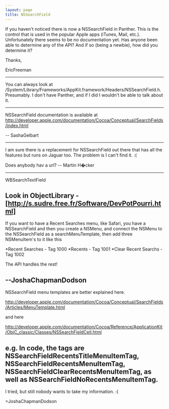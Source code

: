 ```yaml
---
layout: page
title: NSSearchField
---
```


If you haven't noticed there is now a NSSearchField in Panther.  This is the control that is used in the popular Apple apps (iTunes, Mail, etc.).  Unfortunately there seems to be no documentation yet.  Has anyone been able to determine any of the API?  And if so (being a newbie), how did you determine it?

Thanks,

EricFreeman

----

You can always look at /System/Library/Frameworks/AppKit.framework/Headers/NSSearchField.h. Presumably. I don't have Panther, and if I did I wouldn't be able to talk about it.

----

NSSearchField documentation is available at http://developer.apple.com/documentation/Cocoa/Conceptual/SearchFields/index.html

-- SashaGelbart

----

I am sure there is a replacement for NSSearchField out there that has all the features but runs on Jaguar too. The problem is I can't find it. :(

Does anybody hav a url? -- Martin H�cker

----

WBSearchTextField

Look in ObjectLibrary - [http://s.sudre.free.fr/Software/DevPotPourri.html]
----
If you want to have a Recent Searches menu, like Safari, you have a NSSearchField
and then you create a NSMenu, and connect the NSMenu to the NSSearchField as a searchMenuTemplate, then add three NSMenuItem's to it like this

*Recent Searches - Tag 1000
*Recents - Tag 1001
*Clear Recent Searchs - Tag 1002

The API handles the rest!

--JoshaChapmanDodson
----
NSSearchField menu templates are better explained here.

http://developer.apple.com/documentation/Cocoa/Conceptual/SearchFields/Articles/MenuTemplate.html

and here

http://developer.apple.com/documentation/Cocoa/Reference/ApplicationKit/ObjC_classic/Classes/NSSearchFieldCell.html

e.g. In code, the tags are NSSearchFieldRecentsTitleMenuItemTag, NSSearchFieldRecentsMenuItemTag, NSSearchFieldClearRecentsMenuItemTag, as well as NSSearchFieldNoRecentsMenuItemTag.
----
I tried, but still nobody wants to take my information. :(

=JoshaChapmanDodson

